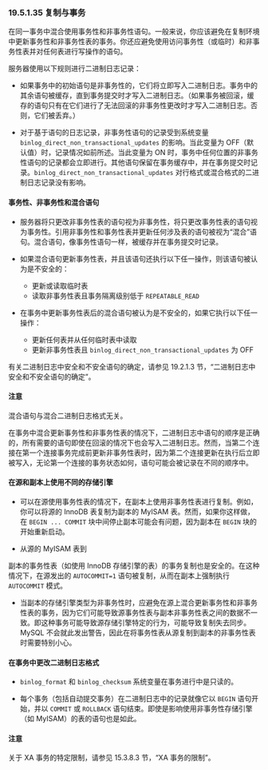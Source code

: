 ### 19.5.1.35 复制与事务

在同一事务中混合使用事务性和非事务性语句。一般来说，你应该避免在复制环境中更新事务性和非事务性表的事务。你还应避免使用访问事务性（或临时）和非事务性表并对任何表进行写操作的语句。

服务器使用以下规则进行二进制日志记录：

- 如果事务中的初始语句是非事务性的，它们将立即写入二进制日志。事务中的其余语句被缓存，直到事务提交时才写入二进制日志。（如果事务被回滚，缓存的语句只有在它们进行了无法回滚的非事务性更改时才写入二进制日志。否则，它们被丢弃。）

- 对于基于语句的日志记录，非事务性语句的记录受到系统变量 `binlog_direct_non_transactional_updates` 的影响。当此变量为 OFF（默认值）时，记录情况如前所述。当此变量为 ON 时，事务中任何位置的非事务性语句的记录都会立即进行。其他语句保留在事务缓存中，并在事务提交时记录。`binlog_direct_non_transactional_updates` 对行格式或混合格式的二进制日志记录没有影响。

#### 事务性、非事务性和混合语句
- 服务器将只更改非事务性表的语句视为非事务性，将只更改事务性表的语句视为事务性。引用非事务性和事务性表并更新任何涉及表的语句被视为“混合”语句。混合语句，像事务性语句一样，被缓存并在事务提交时记录。

- 如果混合语句更新事务性表，并且该语句还执行以下任一操作，则该语句被认为是不安全的：
  - 更新或读取临时表
  - 读取非事务性表且事务隔离级别低于 `REPEATABLE_READ`

- 在事务中更新事务性表后的混合语句被认为是不安全的，如果它执行以下任一操作：
  - 更新任何表并从任何临时表中读取
  - 更新非事务性表且 `binlog_direct_non_transactional_updates` 为 OFF

有关二进制日志中安全和不安全语句的确定，请参见 19.2.1.3 节，“二进制日志中安全和不安全语句的确定”。

#### 注意
混合语句与混合二进制日志格式无关。

在事务中混合更新事务性和非事务性表的情况下，二进制日志中语句的顺序是正确的，所有需要的语句即使在回滚的情况下也会写入二进制日志。然而，当第二个连接在第一个连接事务完成前更新非事务性表时，因为第二个连接更新在执行后立即被写入，无论第一个连接的事务状态如何，语句可能会被记录在不同的顺序中。

#### 在源和副本上使用不同的存储引擎
- 可以在源使用事务性表的情况下，在副本上使用非事务性表进行复制。例如，你可以将源的 InnoDB 表复制为副本的 MyISAM 表。然而，如果你这样做，在 `BEGIN ... COMMIT` 块中间停止副本可能会有问题，因为副本在 `BEGIN` 块的开始重新启动。

- 从源的 MyISAM 表到

副本的事务性表（如使用 InnoDB 存储引擎的表）的事务复制也是安全的。在这种情况下，在源发出的 `AUTOCOMMIT=1` 语句被复制，从而在副本上强制执行 `AUTOCOMMIT` 模式。

- 当副本的存储引擎类型为非事务性时，应避免在源上混合更新事务性和非事务性表的事务，因为它们可能导致源事务性表与副本非事务性表之间的数据不一致。即这种事务可能导致源存储引擎特定的行为，可能导致复制失去同步。MySQL 不会就此发出警告，因此在将事务性表从源复制到副本的非事务性表时需要特别小心。

#### 在事务中更改二进制日志格式
- `binlog_format` 和 `binlog_checksum` 系统变量在事务进行中是只读的。

- 每个事务（包括自动提交事务）在二进制日志中的记录就像它以 `BEGIN` 语句开始，并以 `COMMIT` 或 `ROLLBACK` 语句结束。即使是影响使用非事务性存储引擎（如 MyISAM）的表的语句也是如此。

#### 注意
关于 XA 事务的特定限制，请参见 15.3.8.3 节，“XA 事务的限制”。